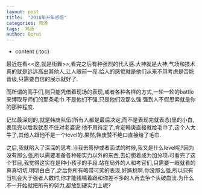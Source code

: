 ```yaml
---
layout: post
title:  "2018年开年感悟"
categories: 鸡汤
tags:  鸡汤
author: Borui
---
```


* content
{:toc}

最近在看<<这,就是街舞>>,看完之后有种强烈的代入感.大神就是大神,气场和技术真的就是远远高出其他人,让人眼前一亮.给人的感觉就是他们从来不用考虑是否能晋级,只需要自信的展示就好了.

而所谓的高手们,则只能凭借着现场的表现,或者各种各样的方式,一轮一轮的battle来博取导师们的那条毛巾.不是他们不强,只是他们没那么强.强到人不假思索就是你的那种程度.

记忆最深刻的,就是韩庚队伍(所有人都是最后决定,而不是表现完就表态)里的小白,表现完以后我就忍不住对老婆说:他不用待定了,肯定韩庚直接就给毛巾了,这个人太牛了,其他人跟他不是一个level的.果然,韩庚赞不绝口直接给了毛巾.

之后,我就陷入了深深的思考.当我去答辩或者面试的时候,我又是什么level呢?因为没有那么强,所以需要准备各种硬实力以外的东西,去幻想着成为加分项.可看完了这个节目,我觉得这实在是种小孩子的手段.站在局外的人和考官们,只需要一眼就看的真真切切,明明白白了,之后你所有略带可笑的表现,好尴尬啊.你没那么强,所以只有当机会大于强者人数时,你才能残喘着跟和你差不多的人再去争个头破血流.为什么不一开始就把所有的努力,都放到硬实力上呢?
